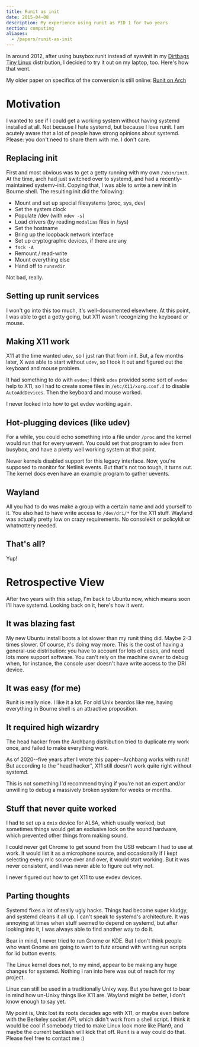 ```yaml
---
title: Runit as init
date: 2015-04-08
description: My experience using runit as PID 1 for two years
section: computing
aliases:
  - /papers/runit-as-init
---
```


In around 2012,
after using busybox runit instead of sysvinit in my
[Dirtbags Tiny Linux](https://woozle.org/neale/g.cgi/ctf/dbtl)
distribution,
I decided to try it out on my laptop, too.
Here's how that went.

My older paper on specifics of the conversion
is still online: [Runit on Arch](arch-runit.html)

Motivation
==========

I wanted to see if I could get a working system without having systemd
installed at all.
Not because I hate systemd,
but because I love runit.
I am acutely aware that a lot of people have strong opinions about systemd.
Please: you don't need to share them with me.
I don't care.

Replacing init
--------------

First and most obvious was to get a getty running with my own
`/sbin/init`.
At the time,
arch had just switched over to systemd,
and had a recently-maintained systemv-init.
Copying that,
I was able to write a new init in Bourne shell.
The resulting init did the following:

* Mount and set up special filesystems (proc, sys, dev)
* Set the system clock
* Populate /dev (with `mdev -s`)
* Load drivers (by reading `modalias` files in /sys)
* Set the hostname
* Bring up the loopback network interface
* Set up cryptographic devices, if there are any
* `fsck -A`
* Remount / read-write
* Mount everything else
* Hand off to `runsvdir`

Not bad, really.


Setting up runit services
-------------------------

I won't go into this too much, it's well-documented elsewhere.
At this point, I was able to get a getty going,
but X11 wasn't recognizing the keyboard or mouse.


Making X11 work
---------------

X11 at the time wanted `udev`,
so I just ran that from init.
But, a few months later,
X was able to start without `udev`,
so I took it out and figured out the keyboard and mouse problem.

It had something to do with `evdev`;
I think `udev` provided some sort of `evdev` help to X11,
so I had to create some files in `/etc/X11/xorg.conf.d`
to disable `AutoAddDevices`.
Then the keyboard and mouse worked.

I never looked into how to get evdev working again.


Hot-plugging devices (like udev)
--------------------------------

For a while,
you could echo something into a file under `/proc`
and the kernel would run that for every uevent.
You could set that program to `mdev` from busybox,
and have a pretty well working system at that point.

Newer kernels disabled support for this legacy interface.
Now, you're supposed to monitor for Netlink events.
But that's not too tough, it turns out.
The kernel docs even have an example program to gather uevents.


Wayland
-------

All you had to do was make a group with a certain name and add yourself to it.
You also had to have write access to `/dev/dri/*` for the X11 stuff.
Wayland was actually pretty low on crazy requirements.
No consolekit or policykit or whatnottery needed.


That's all?
-----------

Yup!


Retrospective View
==================

After two years with this setup,
I'm back to Ubuntu now,
which means soon I'll have systemd.
Looking back on it, here's how it went.


It was blazing fast
-------------------

My new Ubuntu install boots a lot slower than my runit thing did.
Maybe 2-3 times slower.
Of course, it's doing way more.
This is the cost of having a general-use distribution:
you have to account for lots of cases,
and need lots more support software.
You can't rely on the machine owner to debug when,
for instance,
the console user doesn't have write access to the DRI device.


It was easy (for me)
--------------------

Runit is really nice.
I like it a lot.
For old Unix beardos like me,
having everything in Bourne shell is an attractive proposition.



It required high wizardry
-------------------------

The head hacker from the Archbang distribution tried to duplicate my work once,
and failed to make everything work.

As of 2020--five years after I wrote this paper--Archbang works with runit!
But according to the "head hacker", X11 still doesn't work quite right without systemd.

This is not something I'd recommend trying if you're not an expert
and/or unwilling to debug a massively broken system for weeks or months.


Stuff that never quite worked
-----------------------------

I had to set up a `dmix` device for ALSA,
which usually worked,
but sometimes things would get an exclusive lock on the sound hardware,
which prevented other things from making sound.

I could never get Chrome to get sound from the USB webcam I had to use at work.
It would list it as a microphone source,
and occasionally if I kept selecting every mic source over and over,
it would start working.
But it was never consistent,
and I was never able to figure out why not.

I never figured out how to get X11 to use evdev devices.


Parting thoughts
----------------

Systemd fixes a lot of really ugly hacks.
Things had become super kludgy,
and systemd cleans it all up.
I can't speak to systemd's architecture.
It was annoying at times when stuff seemed to depend on systemd,
but after looking into it,
I was always able to find another way to do it.

Bear in mind, I never tried to run Gnome or KDE.
But I don't think people who want Gnome are going to want to futz around
with writing run scripts for lid button events.

The Linux kernel does not,
to my mind,
appear to be making any huge changes for systemd.
Nothing I ran into here was out of reach for my project.

Linux can still be used in a traditionally Unixy way.
But you have got to bear in mind how un-Unixy things like X11 are.
Wayland might be better, I don't know enough to say yet.

My point is, Unix lost its roots decades ago with X11,
or maybe even before with the Berkeley socket API,
which didn't work from a shell script.
I think it would be cool if somebody tried to make Linux
look more like Plan9,
and maybe the current backlash will kick that off.
Runit is a way could do that.
Please feel free to contact me :)

